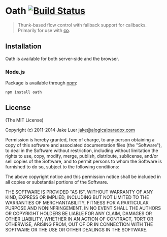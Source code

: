 # Oath [![Build Status](https://secure.travis-ci.org/logicalparadox/oath.png)](http://travis-ci.org/logicalparadox/oath)

> Thunk-based flow control with fallback support for callbacks. Primarily for use
> with [co](https://github.com/visionmedia/co).

## Installation

Oath is available for both server-side and the browser.

### Node.js

Package is available through [npm](http://npmjs.org):

    npm install oath

## License

(The MIT License)

Copyright (c) 2011-2014 Jake Luer <jake@alogicalparadox.com>

Permission is hereby granted, free of charge, to any person obtaining a copy
of this software and associated documentation files (the "Software"), to deal
in the Software without restriction, including without limitation the rights
to use, copy, modify, merge, publish, distribute, sublicense, and/or sell
copies of the Software, and to permit persons to whom the Software is
furnished to do so, subject to the following conditions:

The above copyright notice and this permission notice shall be included in
all copies or substantial portions of the Software.

THE SOFTWARE IS PROVIDED "AS IS", WITHOUT WARRANTY OF ANY KIND, EXPRESS OR
IMPLIED, INCLUDING BUT NOT LIMITED TO THE WARRANTIES OF MERCHANTABILITY,
FITNESS FOR A PARTICULAR PURPOSE AND NONINFRINGEMENT. IN NO EVENT SHALL THE
AUTHORS OR COPYRIGHT HOLDERS BE LIABLE FOR ANY CLAIM, DAMAGES OR OTHER
LIABILITY, WHETHER IN AN ACTION OF CONTRACT, TORT OR OTHERWISE, ARISING FROM,
OUT OF OR IN CONNECTION WITH THE SOFTWARE OR THE USE OR OTHER DEALINGS IN
THE SOFTWARE.
